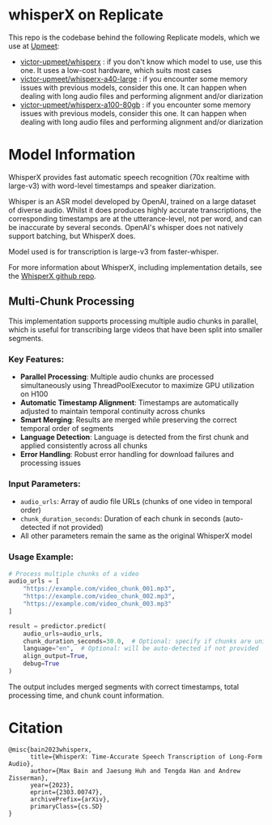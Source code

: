 # whisperX on Replicate

This repo is the codebase behind the following Replicate models, which we use at [Upmeet](https://upmeet.ai):

- [victor-upmeet/whisperx](https://replicate.com/victor-upmeet/whisperx) : if you don't know which model to use, use this one. It uses a low-cost hardware, which suits most cases
- [victor-upmeet/whisperx-a40-large](https://replicate.com/victor-upmeet/whisperx-a40-large) : if you encounter some memory issues with previous models, consider this one. It can happen when dealing with long audio files and performing alignment and/or diarization
- [victor-upmeet/whisperx-a100-80gb](https://replicate.com/victor-upmeet/whisperx-a100-80gb) : if you encounter some memory issues with previous models, consider this one. It can happen when dealing with long audio files and performing alignment and/or diarization

# Model Information

WhisperX provides fast automatic speech recognition (70x realtime with large-v3) with word-level timestamps and speaker diarization.

Whisper is an ASR model developed by OpenAI, trained on a large dataset of diverse audio. Whilst it does produces highly accurate transcriptions, the corresponding timestamps are at the utterance-level, not per word, and can be inaccurate by several seconds. OpenAI's whisper does not natively support batching, but WhisperX does.

Model used is for transcription is large-v3 from faster-whisper.

For more information about WhisperX, including implementation details, see the [WhisperX github repo](https://github.com/m-bain/whisperX).

## Multi-Chunk Processing

This implementation supports processing multiple audio chunks in parallel, which is useful for transcribing large videos that have been split into smaller segments. 

### Key Features:

- **Parallel Processing**: Multiple audio chunks are processed simultaneously using ThreadPoolExecutor to maximize GPU utilization on H100
- **Automatic Timestamp Alignment**: Timestamps are automatically adjusted to maintain temporal continuity across chunks
- **Smart Merging**: Results are merged while preserving the correct temporal order of segments
- **Language Detection**: Language is detected from the first chunk and applied consistently across all chunks
- **Error Handling**: Robust error handling for download failures and processing issues

### Input Parameters:

- `audio_urls`: Array of audio file URLs (chunks of one video in temporal order)
- `chunk_duration_seconds`: Duration of each chunk in seconds (auto-detected if not provided)
- All other parameters remain the same as the original WhisperX model

### Usage Example:

```python
# Process multiple chunks of a video
audio_urls = [
    "https://example.com/video_chunk_001.mp3",
    "https://example.com/video_chunk_002.mp3", 
    "https://example.com/video_chunk_003.mp3"
]

result = predictor.predict(
    audio_urls=audio_urls,
    chunk_duration_seconds=30.0,  # Optional: specify if chunks are uniform
    language="en",  # Optional: will be auto-detected if not provided
    align_output=True,
    debug=True
)
```

The output includes merged segments with correct timestamps, total processing time, and chunk count information.

# Citation

```
@misc{bain2023whisperx,
      title={WhisperX: Time-Accurate Speech Transcription of Long-Form Audio}, 
      author={Max Bain and Jaesung Huh and Tengda Han and Andrew Zisserman},
      year={2023},
      eprint={2303.00747},
      archivePrefix={arXiv},
      primaryClass={cs.SD}
}
```